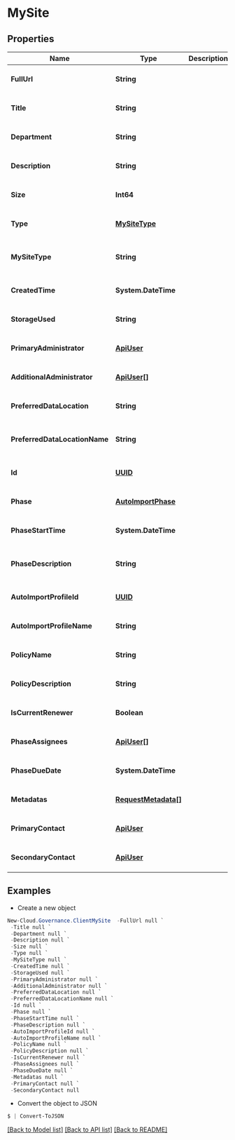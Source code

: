 # MySite
## Properties

Name | Type | Description | Notes
------------ | ------------- | ------------- | -------------
**FullUrl** | **String** |  | [optional] [default to null]
**Title** | **String** |  | [optional] [default to null]
**Department** | **String** |  | [optional] [default to null]
**Description** | **String** |  | [optional] [default to null]
**Size** | **Int64** |  | [optional] [default to null]
**Type** | [**MySiteType**](MySiteType.md) |  | [optional] [default to null]
**MySiteType** | **String** |  | [optional] [readonly] [default to null]
**CreatedTime** | **System.DateTime** |  | [optional] [default to null]
**StorageUsed** | **String** |  | [optional] [default to null]
**PrimaryAdministrator** | [**ApiUser**](ApiUser.md) |  | [optional] [default to null]
**AdditionalAdministrator** | [**ApiUser[]**](ApiUser.md) |  | [optional] [default to null]
**PreferredDataLocation** | **String** |  | [optional] [default to null]
**PreferredDataLocationName** | **String** |  | [optional] [readonly] [default to null]
**Id** | [**UUID**](UUID.md) |  | [optional] [default to null]
**Phase** | [**AutoImportPhase**](AutoImportPhase.md) |  | [optional] [default to null]
**PhaseStartTime** | **System.DateTime** |  | [optional] [default to null]
**PhaseDescription** | **String** |  | [optional] [readonly] [default to null]
**AutoImportProfileId** | [**UUID**](UUID.md) |  | [optional] [default to null]
**AutoImportProfileName** | **String** |  | [optional] [default to null]
**PolicyName** | **String** |  | [optional] [default to null]
**PolicyDescription** | **String** |  | [optional] [default to null]
**IsCurrentRenewer** | **Boolean** |  | [optional] [default to null]
**PhaseAssignees** | [**ApiUser[]**](ApiUser.md) |  | [optional] [default to null]
**PhaseDueDate** | **System.DateTime** |  | [optional] [default to null]
**Metadatas** | [**RequestMetadata[]**](RequestMetadata.md) |  | [optional] [default to null]
**PrimaryContact** | [**ApiUser**](ApiUser.md) |  | [optional] [default to null]
**SecondaryContact** | [**ApiUser**](ApiUser.md) |  | [optional] [default to null]

## Examples

- Create a new object
```powershell
New-Cloud.Governance.ClientMySite  -FullUrl null `
 -Title null `
 -Department null `
 -Description null `
 -Size null `
 -Type null `
 -MySiteType null `
 -CreatedTime null `
 -StorageUsed null `
 -PrimaryAdministrator null `
 -AdditionalAdministrator null `
 -PreferredDataLocation null `
 -PreferredDataLocationName null `
 -Id null `
 -Phase null `
 -PhaseStartTime null `
 -PhaseDescription null `
 -AutoImportProfileId null `
 -AutoImportProfileName null `
 -PolicyName null `
 -PolicyDescription null `
 -IsCurrentRenewer null `
 -PhaseAssignees null `
 -PhaseDueDate null `
 -Metadatas null `
 -PrimaryContact null `
 -SecondaryContact null
```

- Convert the object to JSON
```powershell
$ | Convert-ToJSON
```


[[Back to Model list]](../README.md#documentation-for-models) [[Back to API list]](../README.md#documentation-for-api-endpoints) [[Back to README]](../README.md)

